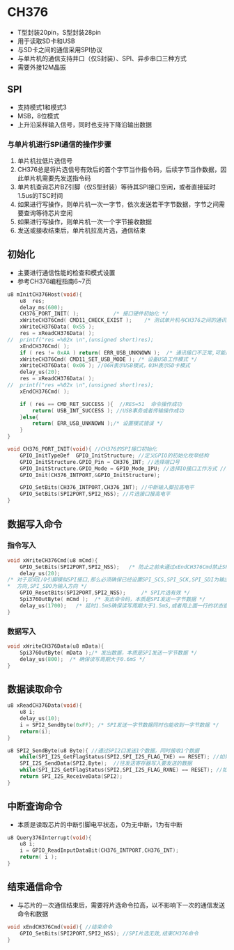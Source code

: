 # CH376

- T型封装20pin，S型封装28pin
- 用于读取SD卡和USB
- 与SD卡之间的通信采用SPI协议
- 与单片机的通信支持并口（仅S封装）、SPI、异步串口三种方式
- 需要外接12M晶振

## SPI
- 支持模式1和模式3
- MSB，8位模式
- 上升沿采样输入信号，同时也支持下降沿输出数据

### 与单片机进行SPI通信的操作步骤
1. 单片机拉低片选信号
2. CH376总是将片选信号有效后的首个字节当作指令码，后续字节当作数据，因此单片机需要先发送指令码
3. 单片机查询芯片BZ引脚（仅S型封装）等待其SPI接口空闲，或者直接延时1.5us的TSC时间
4. 如果进行写操作，则单片机一次一字节，依次发送若干字节数据，字节之间需要查询等待芯片空闲
5. 如果进行写操作，则单片机一次一个字节接收数据
6. 发送或接收结束后，单片机拉高片选，通信结束

## 初始化
- 主要进行通信性能的检查和模式设置
- 参考CH376编程指南6~7页

```c
u8 mInitCH376Host(void){
	u8	res;	
	delay_ms(600);
	CH376_PORT_INIT( );           /* 接口硬件初始化 */
	xWriteCH376Cmd( CMD11_CHECK_EXIST );    /* 测试单片机与CH376之间的通讯接口 */
	xWriteCH376Data( 0x55 );
	res = xReadCH376Data( );
//	printf("res =%02x \n",(unsigned short)res);
	xEndCH376Cmd( );
	if ( res != 0xAA ) return( ERR_USB_UNKNOWN );  /* 通讯接口不正常,可能原因有:接口连接异常,其它设备影响(片选不唯一),串口波特率,一直在复位,晶振不工作 */
	xWriteCH376Cmd( CMD11_SET_USB_MODE ); /* 设备USB工作模式 */
	xWriteCH376Data( 0x06 ); //06H表示USB模式，03H表示SD卡模式
	delay_us(20);
	res = xReadCH376Data( );
//	printf("res =%02x \n",(unsigned short)res);
	xEndCH376Cmd( );

	if ( res == CMD_RET_SUCCESS ){  //RES=51  命令操作成功
	    return( USB_INT_SUCCESS ); //USB事务或者传输操作成功 
	}else{
	    return( ERR_USB_UNKNOWN );/* 设置模式错误 */
	}
}

void CH376_PORT_INIT(void){ //CH376的SPI接口初始化
	GPIO_InitTypeDef  GPIO_InitStructure; //定义GPIO的初始化枚举结构	
    GPIO_InitStructure.GPIO_Pin = CH376_INT; //选择端口号                        
    GPIO_InitStructure.GPIO_Mode = GPIO_Mode_IPU; //选择IO接口工作方式 //上拉电阻       
	GPIO_Init(CH376_INTPORT,&GPIO_InitStructure);	

	GPIO_SetBits(CH376_INTPORT,CH376_INT); //中断输入脚拉高电平
	GPIO_SetBits(SPI2PORT,SPI2_NSS); //片选接口接高电平
}

```

## 数据写入命令
### 指令写入
```C
void xWriteCH376Cmd(u8 mCmd){
	GPIO_SetBits(SPI2PORT,SPI2_NSS);   /* 防止之前未通过xEndCH376Cmd禁止SPI片选 */
	delay_us(20);
/* 对于双向I/O引脚模拟SPI接口,那么必须确保已经设置SPI_SCS,SPI_SCK,SPI_SDI为输出
*  方向,SPI_SDO为输入方向 */
	GPIO_ResetBits(SPI2PORT,SPI2_NSS);     /* SPI片选有效 */
	Spi376OutByte( mCmd );  /* 发出命令码，本质是SPI发送一字节数据 */
	delay_us(1700);   /* 延时1.5mS确保读写周期大于1.5mS,或者用上面一行的状态查询代替 */
}
```

### 数据写入
```C
void xWriteCH376Data(u8 mData){
	Spi376OutByte( mData );/* 发出数据，本质是SPI发送一字节数据 */
	delay_us(800);  /* 确保读写周期大于0.6mS */
}
```

## 数据读取命令
```C
u8 xReadCH376Data(void){
	u8 i;
	delay_us(10);
	i = SPI2_SendByte(0xFF); /* SPI发送一字节数据同时也能收到一字节数据 */
	return(i);
}

u8 SPI2_SendByte(u8 Byte){ //通过SPI2口发送1个数据，同时接收1个数据
	while(SPI_I2S_GetFlagStatus(SPI2,SPI_I2S_FLAG_TXE) == RESET); //如果发送寄存器数据没有发送完，循环等待
	SPI_I2S_SendData(SPI2,Byte);  //往发送寄存器写入要发送的数据
	while(SPI_I2S_GetFlagStatus(SPI2,SPI_I2S_FLAG_RXNE) == RESET); //如果接受寄存器没有收到数据，循环
	return SPI_I2S_ReceiveData(SPI2);
}
```

## 中断查询命令
- 本质是读取芯片的中断引脚电平状态，0为无中断，1为有中断

```C
u8 Query376Interrupt(void){
	u8 i;
	i = GPIO_ReadInputDataBit(CH376_INTPORT,CH376_INT); 	
	return( i ); 
}	
```

## 结束通信命令
- 与芯片的一次通信结束后，需要将片选命令拉高，以不影响下一次的通信发送命令和数据
```C
void xEndCH376Cmd(void){ //结束命令
	GPIO_SetBits(SPI2PORT,SPI2_NSS); //SPI片选无效,结束CH376命令
}
```